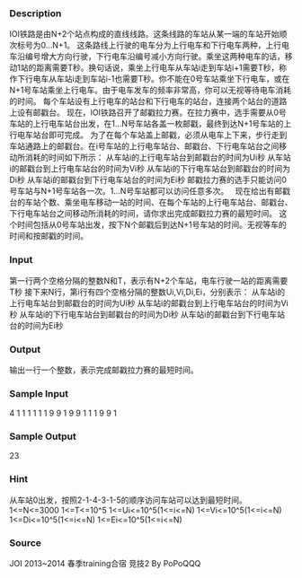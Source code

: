 
### Description
IOI铁路是由N+2个站点构成的直线线路。这条线路的车站从某一端的车站开始顺次标号为0...N+1。
这条路线上行驶的电车分为上行电车和下行电车两种，上行电车沿编号增大方向行驶，下行电车沿编号减小方向行驶。乘坐这两种电车的话，移动1站的距离需要T秒。换句话说，乘坐上行电车从车站i走到车站i+1需要T秒，称作下行电车从车站i走到车站i-1也需要T秒。你不能在0号车站乘坐下行电车，或在N+1号车站乘坐上行电车。由于电车发车的频率非常高，你可以无视等待电车消耗的时间。
每个车站设有上行电车的站台和下行电车的站台，连接两个站台的道路上设有邮戳台。
现在，IOI铁路召开了邮戳拉力赛。在拉力赛中，选手需要从0号车站的上行电车站台出发，在1...N号车站各盖一枚邮戳，最终到达N+1号车站的上行电车站台即可完成。
为了在每个车站盖上邮戳，必须从电车上下来，步行走到车站通路上的邮戳台。在i号车站的上行电车站台、邮戳台、下行电车站台之间移动所消耗的时间如下所示：
从车站i的上行电车站台到邮戳台的时间为Ui秒
从车站i的邮戳台到上行电车站台的时间为Vi秒
从车站i的下行电车站台到邮戳台的时间为Di秒
从车站i的邮戳台到下行电车站台的时间为Ei秒
邮戳拉力赛的选手只能访问0号车站与N+1号车站各一次。1...N号车站都可以访问任意多次。
 
现在给出有邮戳台的车站个数、乘坐电车移动一站的时间、在每个车站的上行电车站台、邮戳台、下行电车站台之间移动所消耗的时间，请你求出完成邮戳拉力赛的最短时间。
这个时间包括从0号车站出发，按下N个邮戳后到达N+1号车站的时间。无视等车的时间和按邮戳的时间。

### Input
第一行两个空格分隔的整数N和T，表示有N+2个车站，电车行驶一站的距离需要T秒
接下来N行，第i行有四个空格分隔的整数Ui,Vi,Di,Ei，分别表示：
从车站i的上行电车站台到邮戳台的时间为Ui秒
从车站i的邮戳台到上行电车站台的时间为Vi秒
从车站i的下行电车站台到邮戳台的时间为Di秒
从车站i的邮戳台到下行电车站台的时间为Ei秒

### Output
输出一行一个整数，表示完成邮戳拉力赛的最短时间。

### Sample Input
4 1
1 1 1 1
1 9 9 1
9 9 1 1
1 9 9 1
### Sample Output
23
### Hint
从车站0出发，按照2-1-4-3-1-5的顺序访问车站可以达到最短时间。
1<=N<=3000
1<=T<=10^5
1<=Ui<=10^5(1<=i<=N)
1<=Vi<=10^5(1<=i<=N)
1<=Di<=10^5(1<=i<=N)
1<=Ei<=10^5(1<=i<=N)


### Source
JOI 2013~2014 春季training合宿 竞技2 By PoPoQQQ